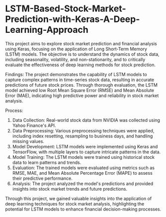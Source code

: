 # LSTM-Based-Stock-Market-Prediction-with-Keras-A-Deep-Learning-Approach
This project aims to explore stock market prediction and financial analysis using Keras, focusing on the application of Long Short-Term Memory (LSTM) models. The objective is to understand the dynamics of stock data, including seasonality, volatility, and non-stationarity, and to critically evaluate the effectiveness of deep learning methods for stock prediction. 

Findings:
The project demonstrates the capability of LSTM models to capture complex patterns in time-series stock data, resulting in accurate predictions of future stock prices. Through thorough evaluation, the LSTM model achieved low Root Mean Square Error (RMSE) and Mean Absolute Error (MAE), indicating high predictive power and reliability in stock market analysis. 

Process:
1. Data Collection: Real-world stock data from NVIDIA was collected using Yahoo Finance's API.
2. Data Preprocessing: Various preprocessing techniques were applied, including index resetting, resampling to business days, and handling missing values.
3. Model Development: LSTM models were implemented using Keras and TensorFlow, with multiple layers to capture intricate patterns in the data.
4. Model Training: The LSTM models were trained using historical stock data to learn patterns and trends.
5. Evaluation: The trained models were evaluated using metrics such as RMSE, MAE, and Mean Absolute Percentage Error (MAPE) to assess their predictive performance.
6. Analysis: The project analyzed the model's predictions and provided insights into stock market trends and future predictions.

Through this project, we gained valuable insights into the application of deep learning techniques for stock market analysis, highlighting the potential for LSTM models to enhance financial decision-making processes.
